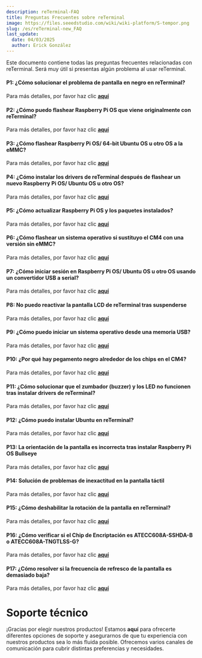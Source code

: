 ```yaml
---
description: reTerminal-FAQ
title: Preguntas Frecuentes sobre reTerminal
image: https://files.seeedstudio.com/wiki/wiki-platform/S-tempor.png
slug: /es/reTerminal-new_FAQ
last_update:
  date: 04/03/2025
  author: Erick González
---
```


<!-- # FAQs for reTerminal Usage -->

Este documento contiene todas las preguntas frecuentes relacionadas con reTerminal. Será muy útil si presentas algún problema al usar reTerminal.

#### P1: ¿Cómo solucionar el problema de pantalla en negro en reTerminal?

Para más detalles, por favor haz clic [**aquí**](/reterminal_black_screen)

#### P2: ¿Cómo puedo flashear Raspberry Pi OS que viene originalmente con reTerminal?

Para más detalles, por favor haz clic [**aquí**](/reterminal_black_screen/#flash-raspberry-pi-os-which-is-originally-shipped-with-reterminal)

#### P3: ¿Cómo flashear Raspberry Pi OS/ 64-bit Ubuntu OS u otro OS a la eMMC?

Para más detalles, por favor haz clic [**aquí**](/flash_different_os_to_emmc)

#### P4: ¿Cómo instalar los drivers de reTerminal después de flashear un nuevo Raspberry Pi OS/ Ubuntu OS u otro OS?

Para más detalles, por favor haz clic [**aquí**](/reterminal_black_screen/#install-reterminal-drivers-after-flashing-new-raspberry-pi-os-ubuntu-os-or-other-os)

#### P5: ¿Cómo actualizar Raspberry Pi OS y los paquetes instalados?

Para más detalles, por favor haz clic [**aquí**](/upgrade-rpiOS_installed-packages)

#### P6: ¿Cómo flashear un sistema operativo si sustituyo el CM4 con una versión sin eMMC?

Para más detalles, por favor haz clic [**aquí**](/flashing_os_on_non-eMMC_CM4_replacement)

#### P7: ¿Cómo iniciar sesión en Raspberry Pi OS/ Ubuntu OS u otro OS usando un convertidor USB a serial?

Para más detalles, por favor haz clic [**aquí**](/Logging_in_OS_using_USB_to_serial_converter)

#### P8: No puedo reactivar la pantalla LCD de reTerminal tras suspenderse

Para más detalles, por favor haz clic [**aquí**](/Wakeup_reTerminal_LCD_after_sleep)

#### P9: ¿Cómo puedo iniciar un sistema operativo desde una memoria USB?

Para más detalles, por favor haz clic [**aquí**](/Boot_OS_from_USB_flash_drive)

#### P10: ¿Por qué hay pegamento negro alrededor de los chips en el CM4?

Para más detalles, por favor haz clic [**aquí**](/black_glue_around_CM4)

#### P11: ¿Cómo solucionar que el zumbador (buzzer) y los LED no funcionen tras instalar drivers de reTerminal?

Para más detalles, por favor haz clic [**aquí**](/buzzer-leds-not-work_by_drivers)

#### P12: ¿Cómo puedo instalar Ubuntu en reTerminal?

Para más detalles, por favor haz clic [**aquí**](/install-ubuntu-on-reterminal)

#### P13: La orientación de la pantalla es incorrecta tras instalar Raspberry Pi OS Bullseye

Para más detalles, por favor haz clic [**aquí**](/Incorrect_screen_orientation_on_RPiOS_Bullseye)

#### P14: Solución de problemas de inexactitud en la pantalla táctil

Para más detalles, por favor haz clic [**aquí**](/troubleshooting-touch-screen-inaccuracy)

#### P15: ¿Cómo deshabilitar la rotación de la pantalla en reTerminal?

Para más detalles, por favor haz clic [**aquí**](/disable_screen_rotation_on_reTerminal)

#### P16: ¿Cómo verificar si el Chip de Encriptación es ATECC608A-SSHDA-B o ATECC608A-TNGTLSS-G?

Para más detalles, por favor haz clic [**aquí**](/check_Encryption_Chip)

#### P17: ¿Cómo resolver si la frecuencia de refresco de la pantalla es demasiado baja?

Para más detalles, por favor haz clic [**aquí**](/screen_refresh_rate_low)

# Soporte técnico

¡Gracias por elegir nuestros productos! Estamos **aquí** para ofrecerte diferentes opciones de soporte y asegurarnos de que tu experiencia con nuestros productos sea lo más fluida posible. Ofrecemos varios canales de comunicación para cubrir distintas preferencias y necesidades.

<div class="button_tech_support_container">
<a href="https://forum.seeedstudio.com/" class="button_forum"></a>
<a href="https://www.seeedstudio.com/contacts" class="button_email"></a>
</div>

<div class="button_tech_support_container">
<a href="https://discord.gg/eWkprNDMU7" class="button_discord"></a>
<a href="https://github.com/Seeed-Studio/wiki-documents/discussions/69" class="button_discussion"></a>
</div>
